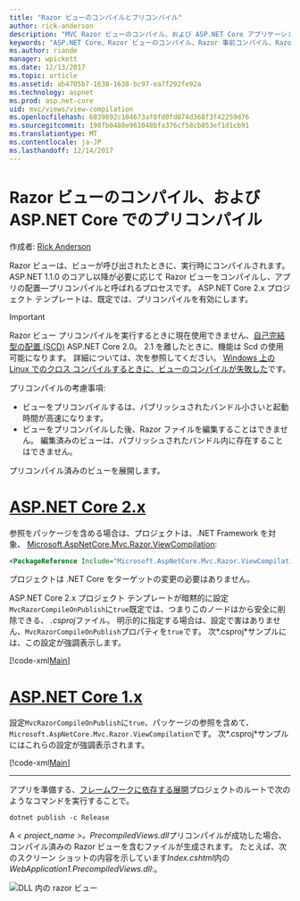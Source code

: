 ```yaml
---
title: "Razor ビューのコンパイルとプリコンパイル"
author: rick-anderson
description: "MVC Razor ビューのコンパイル、および ASP.NET Core アプリケーションでのプリコンパイルを有効にする方法を説明するリファレンス ドキュメント。"
keywords: "ASP.NET Core、Razor ビューのコンパイル、Razor 事前コンパイル、Razor プリコンパイル"
ms.author: riande
manager: wpickett
ms.date: 12/13/2017
ms.topic: article
ms.assetid: ab4705b7-1638-1638-bc97-ea7f292fe92a
ms.technology: aspnet
ms.prod: asp.net-core
uid: mvc/views/view-compilation
ms.openlocfilehash: 6839892c104673af0fd0fd074d368f3f42259d76
ms.sourcegitcommit: 198fb0488e961048bfa376cf58cb853ef1d1cb91
ms.translationtype: MT
ms.contentlocale: ja-JP
ms.lasthandoff: 12/14/2017
---
```

# <a name="razor-view-compilation-and-precompilation-in-aspnet-core"></a>Razor ビューのコンパイル、および ASP.NET Core でのプリコンパイル

作成者: [Rick Anderson](https://twitter.com/RickAndMSFT)

Razor ビューは、ビューが呼び出されたときに、実行時にコンパイルされます。 ASP.NET 1.1.0 のコアし以降が必要に応じて Razor ビューをコンパイルし、アプリの配置&mdash;プリコンパイルと呼ばれるプロセスです。 ASP.NET Core 2.x プロジェクト テンプレートは、既定では、プリコンパイルを有効にします。

> [!IMPORTANT]
> Razor ビュー プリコンパイルを実行するときに現在使用できません、[自己完結型の配置 (SCD)](/dotnet/core/deploying/#self-contained-deployments-scd) ASP.NET Core 2.0。 2.1 を離したときに、機能は Scd の使用可能になります。 詳細については、次を参照してください。 [Windows 上の Linux でのクロス コンパイルするときに、ビューのコンパイルが失敗した](https://github.com/aspnet/MvcPrecompilation/issues/102)です。

プリコンパイルの考慮事項:

* ビューをプリコンパイルするは、パブリッシュされたバンドル小さいと起動時間が高速になります。
* ビューをプリコンパイルした後、Razor ファイルを編集することはできません。 編集済みのビューは、パブリッシュされたバンドル内に存在することはできません。 

プリコンパイル済みのビューを展開します。

# <a name="aspnet-core-2xtabaspnetcore2x"></a>[ASP.NET Core 2.x](#tab/aspnetcore2x)

参照をパッケージを含める場合は、プロジェクトは、.NET Framework を対象、 [Microsoft.AspNetCore.Mvc.Razor.ViewCompilation](https://www.nuget.org/packages/Microsoft.AspNetCore.Mvc.Razor.ViewCompilation/):

```xml
<PackageReference Include="Microsoft.AspNetCore.Mvc.Razor.ViewCompilation" Version="2.0.0" PrivateAssets="All" />
```

プロジェクトは .NET Core をターゲットの変更の必要はありません。

ASP.NET Core 2.x プロジェクト テンプレートが暗黙的に設定`MvcRazorCompileOnPublish`に`true`既定では、つまりこのノードはから安全に削除できる、 *.csproj*ファイル。 明示的に指定する場合は、設定で害はありません、`MvcRazorCompileOnPublish`プロパティを`true`です。 次*.csproj*サンプルには、この設定が強調表示します。

[!code-xml[Main](view-compilation\sample\MvcRazorCompileOnPublish2.csproj?highlight=5)]

# <a name="aspnet-core-1xtabaspnetcore1x"></a>[ASP.NET Core 1.x](#tab/aspnetcore1x)

設定`MvcRazorCompileOnPublish`に`true`、パッケージの参照を含めて、`Microsoft.AspNetCore.Mvc.Razor.ViewCompilation`です。 次*.csproj*サンプルにはこれらの設定が強調表示されます。

[!code-xml[Main](view-compilation\sample\MvcRazorCompileOnPublish.csproj?highlight=5,12)]

---

アプリを準備する、[フレームワークに依存する展開](/dotnet/core/deploying/#framework-dependent-deployments-fdd)プロジェクトのルートで次のようなコマンドを実行することで。

```console
dotnet publish -c Release
```

A *< project_name >。PrecompiledViews.dll*プリコンパイルが成功した場合、コンパイル済みの Razor ビューを含むファイルが生成されます。 たとえば、次のスクリーン ショットの内容を示しています*Index.cshtml*内の*WebApplication1.PrecompiledViews.dll*:。

![DLL 内の razor ビュー](view-compilation/_static/razor-views-in-dll.png)
